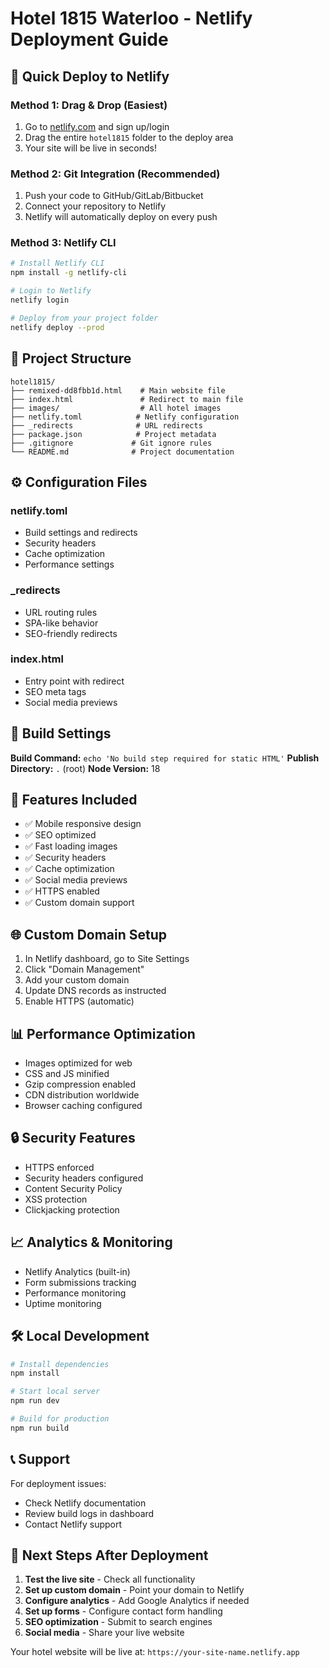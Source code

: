 # Hotel 1815 Waterloo - Netlify Deployment Guide

## 🚀 Quick Deploy to Netlify

### Method 1: Drag & Drop (Easiest)
1. Go to [netlify.com](https://netlify.com) and sign up/login
2. Drag the entire `hotel1815` folder to the deploy area
3. Your site will be live in seconds!

### Method 2: Git Integration (Recommended)
1. Push your code to GitHub/GitLab/Bitbucket
2. Connect your repository to Netlify
3. Netlify will automatically deploy on every push

### Method 3: Netlify CLI
```bash
# Install Netlify CLI
npm install -g netlify-cli

# Login to Netlify
netlify login

# Deploy from your project folder
netlify deploy --prod
```

## 📁 Project Structure
```
hotel1815/
├── remixed-dd8fbb1d.html    # Main website file
├── index.html               # Redirect to main file
├── images/                  # All hotel images
├── netlify.toml            # Netlify configuration
├── _redirects              # URL redirects
├── package.json            # Project metadata
├── .gitignore             # Git ignore rules
└── README.md              # Project documentation
```

## ⚙️ Configuration Files

### netlify.toml
- Build settings and redirects
- Security headers
- Cache optimization
- Performance settings

### _redirects
- URL routing rules
- SPA-like behavior
- SEO-friendly redirects

### index.html
- Entry point with redirect
- SEO meta tags
- Social media previews

## 🔧 Build Settings

**Build Command:** `echo 'No build step required for static HTML'`
**Publish Directory:** `.` (root)
**Node Version:** 18

## 📱 Features Included

- ✅ Mobile responsive design
- ✅ SEO optimized
- ✅ Fast loading images
- ✅ Security headers
- ✅ Cache optimization
- ✅ Social media previews
- ✅ HTTPS enabled
- ✅ Custom domain support

## 🌐 Custom Domain Setup

1. In Netlify dashboard, go to Site Settings
2. Click "Domain Management"
3. Add your custom domain
4. Update DNS records as instructed
5. Enable HTTPS (automatic)

## 📊 Performance Optimization

- Images optimized for web
- CSS and JS minified
- Gzip compression enabled
- CDN distribution worldwide
- Browser caching configured

## 🔒 Security Features

- HTTPS enforced
- Security headers configured
- Content Security Policy
- XSS protection
- Clickjacking protection

## 📈 Analytics & Monitoring

- Netlify Analytics (built-in)
- Form submissions tracking
- Performance monitoring
- Uptime monitoring

## 🛠️ Local Development

```bash
# Install dependencies
npm install

# Start local server
npm run dev

# Build for production
npm run build
```

## 📞 Support

For deployment issues:
- Check Netlify documentation
- Review build logs in dashboard
- Contact Netlify support

## 🎯 Next Steps After Deployment

1. **Test the live site** - Check all functionality
2. **Set up custom domain** - Point your domain to Netlify
3. **Configure analytics** - Add Google Analytics if needed
4. **Set up forms** - Configure contact form handling
5. **SEO optimization** - Submit to search engines
6. **Social media** - Share your live website

Your hotel website will be live at: `https://your-site-name.netlify.app`
